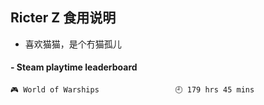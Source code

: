 ## Ricter Z 食用说明
- 喜欢猫猫，是个冇猫孤儿

<!-- steam-box start -->
#### - Steam playtime leaderboard
```text
🎮 World of Warships                 🕘 179 hrs 45 mins
```
<!-- Powered by https://github.com/YouEclipse/steam-box . -->
<!-- steam-box end -->
